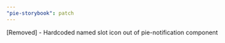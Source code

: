 ```yaml
---
"pie-storybook": patch
---
```


[Removed] - Hardcoded named slot icon out of pie-notification component
